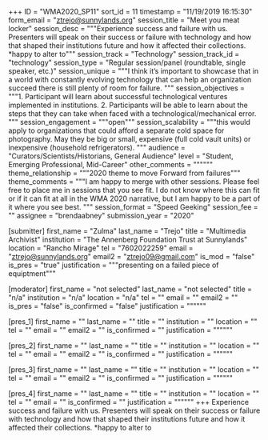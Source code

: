 +++
ID = "WMA2020_SP11"
sort_id = 11
timestamp = "11/19/2019 16:15:30"
form_email = "ztrejo@sunnylands.org"
session_title = "Meet you meat locker"
session_desc = """Experience success and failure with us. Presenters will speak on their success or failure with technology and how that shaped their institutions future and how it affected their collections.
*happy to alter to"""
session_track = "Technology"
session_track_id = "technology"
session_type = "Regular session/panel (roundtable, single speaker, etc.)"
session_unique = """I think it’s important to showcase that in a world with constantly evolving technology that can help an organization succeed there is still plenty of room for failure. """
session_objectives = """1.	Participant will learn about successful technological ventures implemented in institutions.
2.	Participants will be able to learn about the steps that they can take when faced with a technological/mechanical error.
"""
session_engagement = """open"""
session_scalability = """this would apply to organizations that could afford a separate cold space for photography. May they be big or small, expensive (full cold vault units) or inexpensive (household refrigerators). """
audience = "Curators/Scientists/Historians, General Audience"
level = "Student, Emerging Professional, Mid-Career"
other_comments = """"""
theme_relationship = """2020 theme to move Forward from failures"""
theme_comments = """I am happy to merge with other sessions. Please feel free to place me in sessions that you see fit. I do not know where this can fit or if it can fit at all in the WMA 2020 narrative, but I am happy to be a part of it where you see best. """
session_format = "Speed Geeking"
session_fee = ""
assignee = "brendaabney"
submission_year = "2020"

[submitter]
first_name = "Zulma"
last_name = "Trejo"
title = "Multimedia Archivist"
institution = "The Annenberg Foundation Trust at Sunnylands"
location = "Rancho Mirage"
tel = "7602022259"
email = "ztrejo@sunnylands.org"
email2 = "ztrejo09@gmail.com"
is_mod = "false"
is_pres = "true"
justification = """presenting on a failed piece of equiptment"""

[moderator]
first_name = "not selected"
last_name = "not selected"
title = "n/a"
institution = "n/a"
location = "n/a"
tel = ""
email = ""
email2 = ""
is_pres = "false"
is_confirmed = "false"
justification = """"""

[pres_1]
first_name = ""
last_name = ""
title = ""
institution = ""
location = ""
tel = ""
email = ""
email2 = ""
is_confirmed = ""
justification = """"""

[pres_2]
first_name = ""
last_name = ""
title = ""
institution = ""
location = ""
tel = ""
email = ""
email2 = ""
is_confirmed = ""
justification = """"""

[pres_3]
first_name = ""
last_name = ""
title = ""
institution = ""
location = ""
tel = ""
email = ""
email2 = ""
is_confirmed = ""
justification = """"""

[pres_4]
first_name = ""
last_name = ""
title = ""
institution = ""
location = ""
tel = ""
email = ""
is_confirmed = ""
justification = """"""
+++
Experience success and failure with us. Presenters will speak on their success or failure with technology and how that shaped their institutions future and how it affected their collections.
*happy to alter to